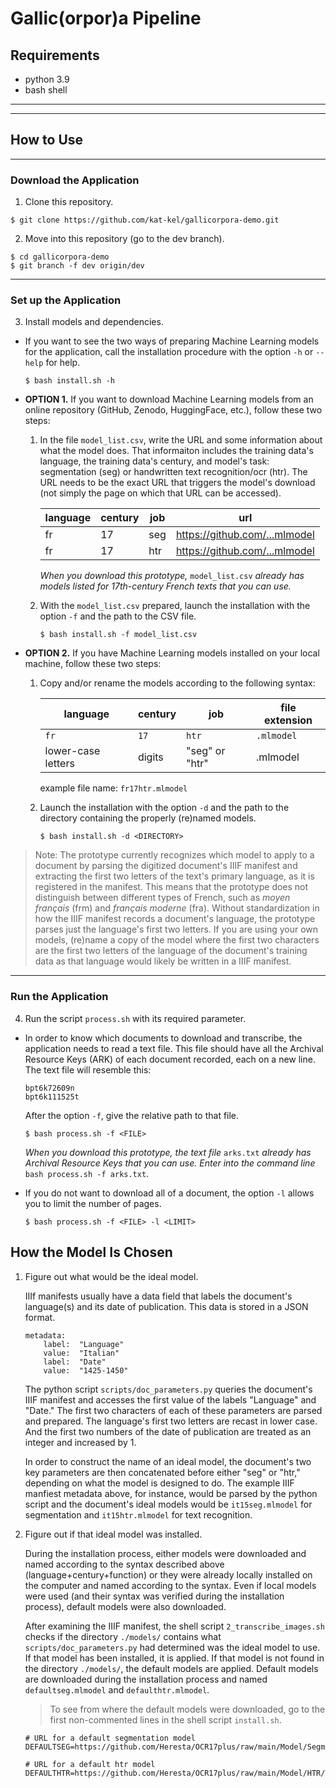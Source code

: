 # Gallic(orpor)a Pipeline

## Requirements
- python 3.9
- bash shell
---
---
## How to Use
---
### Download the Application
1. Clone this repository.
```
$ git clone https://github.com/kat-kel/gallicorpora-demo.git
```
2. Move into this repository (go to the dev branch).
```
$ cd gallicorpora-demo
$ git branch -f dev origin/dev
```
---
### Set up the Application
3. Install models and dependencies.
- If you want to see the two ways of preparing Machine Learning models for the application, call the installation procedure with the option `-h` or `--help` for help.
    ```
    $ bash install.sh -h
    ```
- **OPTION 1.** If you want to download Machine Learning models from an online repository (GitHub, Zenodo, HuggingFace, etc.), follow these two steps:

    1. In the file `model_list.csv`, write the URL and some information about what the model does. That informaiton includes the training data's language, the training data's century, and model's task: segmentation (seg) or handwritten text recognition/ocr (htr). The URL needs to be the exact URL that triggers the model's download (not simply the page on which that URL can be accessed).

        |language|century|job|url|
        |--------|-------|---|---|
        |fr|17|seg|https://github.com/...mlmodel|
        |fr|17|htr|https://github.com/...mlmodel|

        *When you download this prototype,* `model_list.csv` *already has models listed for 17th-century French texts that you can use.*

    2. With the `model_list.csv` prepared, launch the installation with the option `-f` and the path to the CSV file.
        ```
        $ bash install.sh -f model_list.csv
        ```

- **OPTION 2.** If you have Machine Learning models installed on your local machine, follow these two steps:

    1. Copy and/or rename the models according to the following syntax:

        |language|century|job|file extension|
        |--|--|--|--|
        |`fr`|`17`|`htr`|`.mlmodel`|
        |lower-case letters|digits|"seg" or "htr"|.mlmodel

        example file name: `fr17htr.mlmodel`

    2. Launch the installation with the option `-d` and the path to the directory containing the properly (re)named models.

        ```
        $ bash install.sh -d <DIRECTORY>
        ```

>Note: The prototype currently recognizes which model to apply to a document by parsing the digitized document's IIIF manifest and extracting the first two letters of the text's primary language, as it is registered in the manifest. This means that the prototype does not distinguish between different types of French, such as *moyen français* (frm) and *français moderne* (fra). Without standardization in how the IIIF manifest records a document's language, the prototype parses just the language's first two letters. If you are using your own models, (re)name a copy of the model where the first two characters are the first two letters of the language of the document's training data as that language would likely be written in a IIIF manifest.

---
### Run the Application
4. Run the script `process.sh` with its required parameter.

- In order to know which documents to download and transcribe, the application needs to read a text file. This file should have all the Archival Resource Keys (ARK) of each document recorded, each on a new line. The text file will resemble this:

    ```
    bpt6k72609n
    bpt6k111525t
    ```
    After the option `-f`, give the relative path to that file.
    ```
    $ bash process.sh -f <FILE>
    ```
    *When you download this prototype, the text file* `arks.txt` *already has Archival Resource Keys that you can use. Enter into the command line* `bash process.sh -f arks.txt`.
- If you do not want to download all of a document, the option `-l` allows you to limit the number of pages.
    ```
    $ bash process.sh -f <FILE> -l <LIMIT>
    ```

## How the Model Is Chosen

1. Figure out what would be the ideal model.

    IIIf manifests usually have a data field that labels the document's language(s) and its date of publication. This data is stored in a JSON format.
    ```
    metadata:
        label:  "Language"
        value:  "Italian"
        label:  "Date"
        value:  "1425-1450"
    ```
    The python script `scripts/doc_parameters.py` queries the document's IIIF manifest and accesses the first value of the labels "Language" and "Date." The first two characters of each of these parameters are parsed and prepared. The language's first two letters are recast in lower case. And the first two numbers of the date of publication are treated as an integer and increased by 1.

    In order to construct the name of an ideal model, the document's two key parameters are then concatenated before either "seg" or "htr," depending on what the model is designed to do. The example IIIF manfiest metadata above, for instance, would be parsed by the python script and the document's ideal models would be `it15seg.mlmodel` for segmentation and `it15htr.mlmodel` for text recognition.

2. Figure out if that ideal model was installed.

    During the installation process, either models were downloaded and named according to the syntax described above (language+century+function) or they were already locally installed on the computer and named according to the syntax. Even if local models were used (and their syntax was verified during the installation process), default models were also downloaded.

    After examining the IIIF manifest, the shell script `2_transcribe_images.sh` checks if the directory `./models/` contains what `scripts/doc_parameters.py` had determined was the ideal model to use. If that model has been installed, it is applied. If that model is not found in the directory `./models/`, the default models are applied. Default models are downloaded during the installation process and named `defaultseg.mlmodel` and `defaulthtr.mlmodel`. 
    
    >To see from where the default models were downloaded, go to the first non-commented lines in the shell script `install.sh`.

    ```
    # URL for a default segmentation model
    DEFAULTSEG=https://github.com/Heresta/OCR17plus/raw/main/Model/Segment/appenzeller.mlmodel
    
    # URL for a default htr model
    DEFAULTHTR=https://github.com/Heresta/OCR17plus/raw/main/Model/HTR/dentduchat.mlmodel
    ```